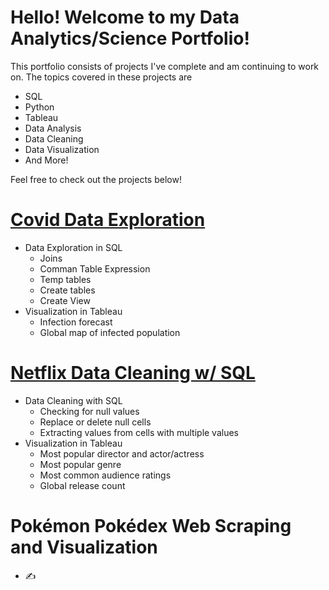 # Hello! Welcome to my Data Analytics/Science Portfolio!

This portfolio consists of projects I've complete and am continuing to work on.
The topics covered in these projects are 

- SQL
- Python
- Tableau
- Data Analysis
- Data Cleaning
- Data Visualization
- And More!

Feel free to check out the projects below!

# [Covid Data Exploration](https://github.com/EricYangg/Data-Science-Portfolio/tree/main/Covid%20Analysis%20Project)
- Data Exploration in SQL
  - Joins
  - Comman Table Expression
  - Temp tables
  - Create tables
  - Create View
- Visualization in Tableau
  - Infection forecast
  - Global map of infected population

# [Netflix Data Cleaning w/ SQL](https://github.com/EricYangg/Data-Science-Portfolio/tree/main/Netflix%20Data%20Analysis)
- Data Cleaning with SQL
  - Checking for null values
  - Replace or delete null cells 
  - Extracting values from cells with multiple values 
- Visualization in Tableau
  - Most popular director and actor/actress
  - Most popular genre
  - Most common audience ratings
  - Global release count

# Pokémon Pokédex Web Scraping and Visualization
- ✍️
